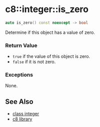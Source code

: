 # c8::integer::is\_zero #

```cpp
auto is_zero() const noexcept -> bool
```

Determine if this object has a value of zero.

### Return Value ###

* `true` if the value of this object is zero.
* `false` if it is not zero.

### Exceptions ###

None.

## See Also ##

* [class integer](c8_integer)
* [c8 library](c8)

